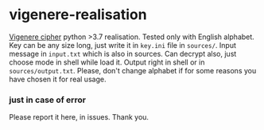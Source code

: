 # vigenere-realisation
[Vigenere cipher](https://en.wikipedia.org/wiki/Vigenère_cipher) 
python >3.7 realisation. Tested only with English alphabet. Key can be any size long, just write it in `key.ini` file in `sources/`. Input message in `input.txt` which is also in sources. Can decrypt also, just choose mode in shell while load it. Output right in shell or in `sources/output.txt`. Please, don't change alphabet if for some reasons you have chosen it for real usage.

### just in case of error
Please report it here, in issues. Thank you. 
